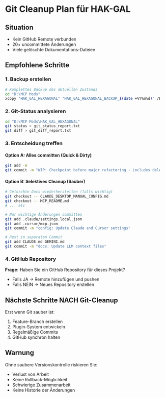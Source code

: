 # Git Cleanup Plan für HAK-GAL

## Situation
- Kein GitHub Remote verbunden
- 20+ uncommittete Änderungen
- Viele gelöschte Dokumentations-Dateien

## Empfohlene Schritte

### 1. Backup erstellen
```bash
# Komplettes Backup des aktuellen Zustands
cd "D:\MCP Mods"
xcopy "HAK_GAL_HEXAGONAL" "HAK_GAL_HEXAGONAL_BACKUP_$(date +%Y%m%d)" /E /I
```

### 2. Git-Status analysieren
```bash
cd "D:\MCP Mods\HAK_GAL_HEXAGONAL"
git status > git_status_report.txt
git diff > git_diff_report.txt
```

### 3. Entscheidung treffen

#### Option A: Alles committen (Quick & Dirty)
```bash
git add -A
git commit -m "WIP: Checkpoint before major refactoring - includes deletions and experiments"
```

#### Option B: Selektives Cleanup (Sauber)
```bash
# Gelöschte Docs wiederherstellen (falls wichtig)
git checkout -- CLAUDE_DESKTOP_MANUAL_CONFIG.md
git checkout -- MCP_README.md
# ... etc

# Nur wichtige Änderungen committen
git add .claude/settings.local.json
git add .cursor/mcp.json
git commit -m "config: Update Claude and Cursor settings"

# Rest in separaten Commit
git add CLAUDE.md GEMINI.md
git commit -m "docs: Update LLM context files"
```

### 4. GitHub Repository

**Frage:** Haben Sie ein GitHub Repository für dieses Projekt?
- Falls JA → Remote hinzufügen und pushen
- Falls NEIN → Neues Repository erstellen

## Nächste Schritte NACH Git-Cleanup

Erst wenn Git sauber ist:
1. Feature-Branch erstellen
2. Plugin-System entwickeln
3. Regelmäßige Commits
4. GitHub synchron halten

## Warnung
Ohne saubere Versionskontrolle riskieren Sie:
- Verlust von Arbeit
- Keine Rollback-Möglichkeit
- Schwierige Zusammenarbeit
- Keine Historie der Änderungen
